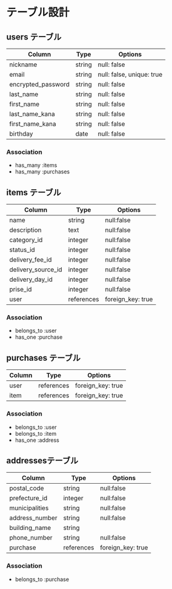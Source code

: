 # テーブル設計

##  users テーブル

| Column               | Type      | Options                   |
|----------------------|-----------|---------------------------|
| nickname             | string    | null: false               |
| email                | string    | null: false, unique: true |
| encrypted_password   | string    | null: false               |
| last_name            | string    | null: false               |
| first_name           | string    | null: false               |
| last_name_kana       | string    | null: false               |
| first_name_kana      | string    | null: false               |
| birthday             | date      | null: false               |

### Association

- has_many :items
- has_many :purchases

##  items テーブル

| Column             | Type       | Options           |
|--------------------|------------|-------------------|
| name               | string     | null:false        |
| description        | text       | null:false        |
| category_id        | integer    | null:false        |
| status_id          | integer    | null:false        |
| delivery_fee_id    | integer    | null:false        |
| delivery_source_id | integer    | null:false        |
| delivery_day_id    | integer    | null:false        |
| prise_id           | integer    | null:false        |
| user               | references | foreign_key: true |

### Association

- belongs_to :user
- has_one :purchase

##  purchases テーブル

| Column           | Type       | Options           |
|------------------|------------|-------------------|
| user             | references | foreign_key: true |
| item             | references | foreign_key: true |

### Association

- belongs_to :user
- belongs_to :item
- has_one :address

##  addressesテーブル

| Column           | Type       | Options           |
|------------------|------------|-------------------|
| postal_code      | string     | null:false        |
| prefecture_id    | integer    | null:false        |
| municipalities   | string     | null:false        |
| address_number   | string     | null:false        |
| building_name    | string     |                   |
| phone_number     | string     | null:false        |
| purchase         | references | foreign_key: true |

### Association

- belongs_to :purchase